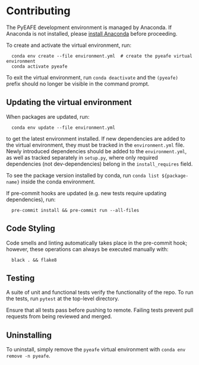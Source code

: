 # Contributing
The PyEAFE development environment is managed by Anaconda.
If Anaconda is not installed,
please [install Anaconda](https://docs.continuum.io/anaconda/install/)
before proceeding.

To create and activate the virtual environment, run:
```
  conda env create --file environment.yml  # create the pyeafe virtual environment
  conda activate pyeafe
```
To exit the virtual environment,
run `conda deactivate` and the `(pyeafe)` prefix should no longer be visible in the command prompt.


## Updating the virtual environment
When packages are updated, run:
```
  conda env update --file environment.yml
```
to get the latest environment installed.
If new dependencies are added to the virtual environment,
they must be tracked in the `environment.yml` file.
Newly introduced dependencies should be added to the `environment.yml`,
as well as tracked separately in `setup.py`,
where only required dependencies (not dev-dependencies) belong in the `install_requires`
field.

To see the package version installed by conda, run `conda list ${package-name}`
inside the conda environment.

If pre-commit hooks are updated (e.g. new tests require updating dependencies),
run:
```
  pre-commit install && pre-commit run --all-files
```


## Code Styling
Code smells and linting automatically takes place in the pre-commit hook;
however, these operations can always be executed manually with:
```
  black . && flake8
```


## Testing
A suite of unit and functional tests verify the functionality of the repo.
To run the tests, run `pytest` at the top-level directory.

Ensure that all tests pass before pushing to remote.
Failing tests prevent pull requests from being reviewed and merged.


## Uninstalling
To uninstall, simply remove the `pyeafe` virtual environment with
`conda env remove -n pyeafe`.
